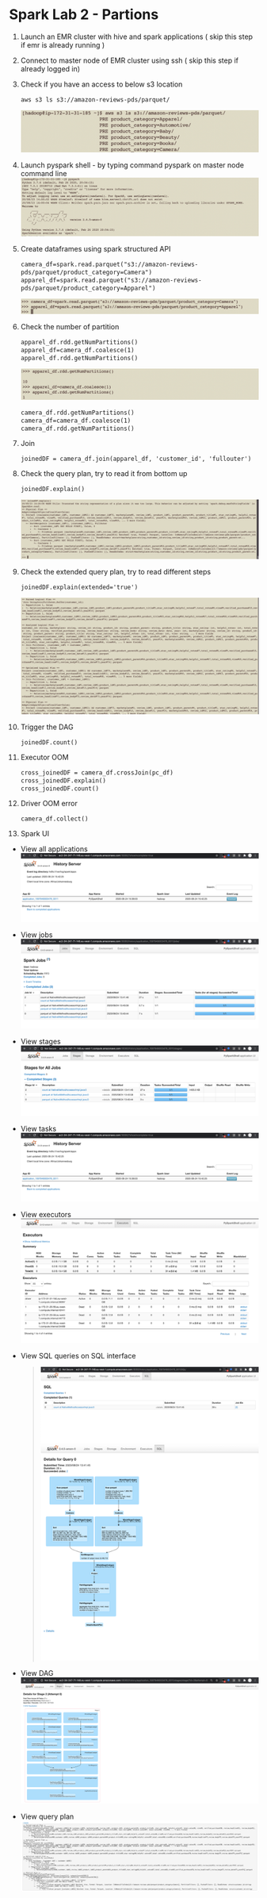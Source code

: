 # Spark Lab 2 - Partions 

1. Launch an EMR cluster with hive and spark applications ( skip this step if emr is already running )

2. Connect to master node of EMR cluster using ssh ( skip this step if already logged in)

3. Check if you have an access to below s3 location
    ```
    aws s3 ls s3://amazon-reviews-pds/parquet/
    ```
    ![ls_s3.png](resources/ls_s3.png)

4. Launch pyspark shell - by typing command pyspark on master node command line
    ![pyspark.png](resources/pyspark.png)

5. Create dataframes using spark structured API
    ```
    camera_df=spark.read.parquet("s3://amazon-reviews-pds/parquet/product_category=Camera")
    apparel_df=spark.read.parquet("s3://amazon-reviews-pds/parquet/product_category=Apparel")
    ```
    ![dataframe](resources/dataframe.png)

6. Check the number of partition
    ```
    apparel_df.rdd.getNumPartitions()
    apparel_df=camera_df.coalesce(1)
    apparel_df.rdd.getNumPartitions()
    ```
    ![partition1](resources/partition1.png)

    ```
    camera_df.rdd.getNumPartitions()
    camera_df=camera_df.coalesce(1)
    camera_df.rdd.getNumPartitions()
    ```

7. Join
    ```
    joinedDF = camera_df.join(apparel_df, 'customer_id', 'fullouter')
    ```

8. Check the query plan, try to read it from bottom up
    ```
    joinedDF.explain()
    ```
    ![explain](resources/explain.png)

9. Check the extended query plan, try to read different steps
    ```
    joinedDF.explain(extended='true')
    ```
    ![explain_extended](resources/explain_extended.png)

10. Trigger the DAG
      ```
      joinedDF.count()
      ```

11. Executor OOM
      ```
      cross_joinedDF = camera_df.crossJoin(pc_df)
      cross_joinedDF.explain()
      cross_joinedDF.count()
      ```

12. Driver OOM error
      ```
      camera_df.collect()
      ```

13. Spark UI

  * View all applications
    ![applications](resources/sparkui/applications.png)

  * View jobs
    ![jobs](resources/sparkui/jobs.png)

  * View stages
    ![stages](resources/sparkui/stages.png)

  * View tasks
    ![applications](resources/sparkui/applications.png)

  * View executors
    ![executors](resources/sparkui/executors.png)

  * View SQL queries on SQL interface
    > ![sql_queries1](resources/sparkui/spark-sql1.png)
    > ![sql_queries2](resources/sparkui/spark-sql2.png)

  * View DAG
    ![dag](resources/sparkui/dag.png)

  * View query plan
    ![sql_queries3](resources/sparkui/spark-sql3.png)
